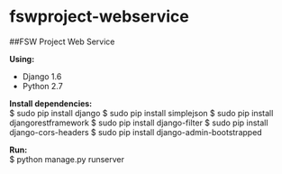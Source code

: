 fswproject-webservice
=====================

##FSW Project Web Service

__Using:__<br>
- Django 1.6
- Python 2.7

__Install dependencies:__<br>
	$ sudo pip install django
	$ sudo pip install simplejson
	$ sudo pip install djangorestframework
	$ sudo pip install django-filter
	$ sudo pip install django-cors-headers
	$ sudo pip install django-admin-bootstrapped

__Run:__<br>
	$ python manage.py runserver
